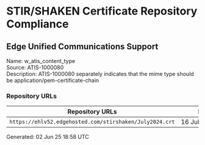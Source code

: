 # STIR/SHAKEN Certificate Repository Compliance

## Edge Unified Communications Support

Name: w_atis_content_type\
Source: ATIS-1000080\
Description: ATIS-1000080 separately indicates that the mime type should be application/pem-certificate-chain
### Repository URLs

| Repository URLs | Not After |  Problems | Link |
|-----------------|-----------|-----------|------|
| `https://ehlv52.edgehosted.com/stirshaken/July2024.crt` | 16&#160;Jul&#160;25&#160;20:08&#160;UTC | true | [view](../../REPOS/3ae42e1b7a9eedcee932dfb6475d324a1b551db5/README.md) |


Generated: 02 Jun 25 18:58 UTC